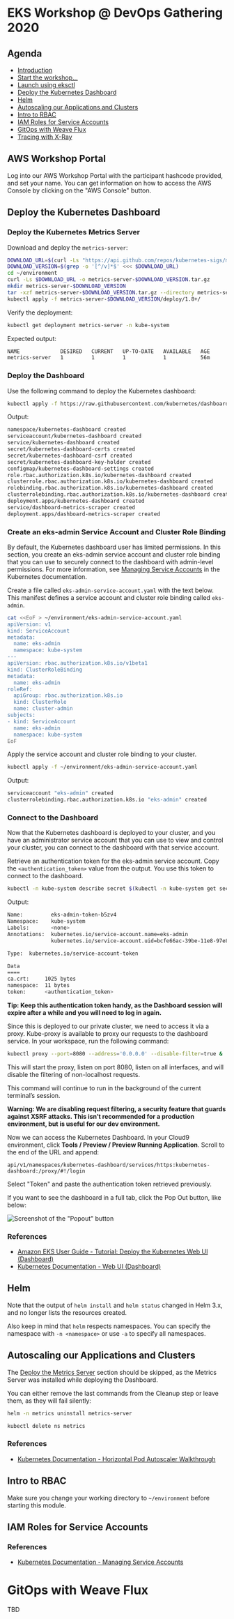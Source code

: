# EKS Workshop @ DevOps Gathering 2020

## Agenda

* [Introduction](https://eksworkshop.com/010_introduction/)
* [Start the workshop...](https://eksworkshop.com/020_prerequisites/)
* [Launch using eksctl](https://eksworkshop.com/030_eksctl/)
* [Deploy the Kubernetes Dashboard](https://eksworkshop.com/beginner/040_dashboard/)
* [Helm](https://eksworkshop.com/beginner/060_helm/)
* [Autoscaling our Applications and Clusters](https://eksworkshop.com/beginner/080_scaling/)
* [Intro to RBAC](https://eksworkshop.com/beginner/090_rbac/)
* [IAM Roles for Service Accounts](https://eksworkshop.com/beginner/110_irsa/)
* [GitOps with Weave Flux](https://eksworkshop.com/intermediate/260_weave_flux/)
* [Tracing with X-Ray](https://eksworkshop.com/intermediate/245_x-ray/)

## AWS Workshop Portal

Log into our AWS Workshop Portal with the participant hashcode provided, and set your name. You can get information on how to access the AWS Console by clicking on the "AWS Console" button.

## Deploy the Kubernetes Dashboard

### Deploy the Kubernetes Metrics Server

Download and deploy the `metrics-server`:

```sh
DOWNLOAD_URL=$(curl -Ls "https://api.github.com/repos/kubernetes-sigs/metrics-server/releases/latest" | jq -r .tarball_url)
DOWNLOAD_VERSION=$(grep -o '[^/v]*$' <<< $DOWNLOAD_URL)
cd ~/environment
curl -Ls $DOWNLOAD_URL -o metrics-server-$DOWNLOAD_VERSION.tar.gz
mkdir metrics-server-$DOWNLOAD_VERSION
tar -xzf metrics-server-$DOWNLOAD_VERSION.tar.gz --directory metrics-server-$DOWNLOAD_VERSION --strip-components 1
kubectl apply -f metrics-server-$DOWNLOAD_VERSION/deploy/1.8+/
```

Verify the deployment:

```sh
kubectl get deployment metrics-server -n kube-system
```

Expected output:

```sh
NAME             DESIRED   CURRENT   UP-TO-DATE   AVAILABLE   AGE
metrics-server   1         1         1            1           56m
```

### Deploy the Dashboard

Use the following command to deploy the Kubernetes dashboard:

```sh
kubectl apply -f https://raw.githubusercontent.com/kubernetes/dashboard/v2.0.0-beta8/aio/deploy/recommended.yaml
```

Output:

```sh
namespace/kubernetes-dashboard created
serviceaccount/kubernetes-dashboard created
service/kubernetes-dashboard created
secret/kubernetes-dashboard-certs created
secret/kubernetes-dashboard-csrf created
secret/kubernetes-dashboard-key-holder created
configmap/kubernetes-dashboard-settings created
role.rbac.authorization.k8s.io/kubernetes-dashboard created
clusterrole.rbac.authorization.k8s.io/kubernetes-dashboard created
rolebinding.rbac.authorization.k8s.io/kubernetes-dashboard created
clusterrolebinding.rbac.authorization.k8s.io/kubernetes-dashboard created
deployment.apps/kubernetes-dashboard created
service/dashboard-metrics-scraper created
deployment.apps/dashboard-metrics-scraper created
```

### Create an eks-admin Service Account and Cluster Role Binding

By default, the Kubernetes dashboard user has limited permissions. In this section, you create an eks-admin service account and cluster role binding that you can use to securely connect to the dashboard with admin-level permissions. For more information, see [Managing Service Accounts](https://kubernetes.io/docs/reference/access-authn-authz/rbac/) in the Kubernetes documentation.

Create a file called `eks-admin-service-account.yaml` with the text below. This manifest defines a service account and cluster role binding called `eks-admin`.

```sh
cat <<EoF > ~/environment/eks-admin-service-account.yaml
apiVersion: v1
kind: ServiceAccount
metadata:
  name: eks-admin
  namespace: kube-system
---
apiVersion: rbac.authorization.k8s.io/v1beta1
kind: ClusterRoleBinding
metadata:
  name: eks-admin
roleRef:
  apiGroup: rbac.authorization.k8s.io
  kind: ClusterRole
  name: cluster-admin
subjects:
- kind: ServiceAccount
  name: eks-admin
  namespace: kube-system
EoF
```

Apply the service account and cluster role binding to your cluster.

```sh
kubectl apply -f ~/environment/eks-admin-service-account.yaml
```

Output:

```sh
serviceaccount "eks-admin" created
clusterrolebinding.rbac.authorization.k8s.io "eks-admin" created
```

### Connect to the Dashboard

Now that the Kubernetes dashboard is deployed to your cluster, and you have an administrator service account that you can use to view and control your cluster, you can connect to the dashboard with that service account.

Retrieve an authentication token for the eks-admin service account. Copy the `<authentication_token>` value from the output. You use this token to connect to the dashboard.

```sh
kubectl -n kube-system describe secret $(kubectl -n kube-system get secret | grep eks-admin | awk '{print $1}')
```

Output:

```sh
Name:         eks-admin-token-b5zv4
Namespace:    kube-system
Labels:       <none>
Annotations:  kubernetes.io/service-account.name=eks-admin
              kubernetes.io/service-account.uid=bcfe66ac-39be-11e8-97e8-026dce96b6e8

Type:  kubernetes.io/service-account-token

Data
====
ca.crt:     1025 bytes
namespace:  11 bytes
token:      <authentication_token>
```

**Tip: Keep this authentication token handy, as the Dashboard session will expire after a while and you will need to log in again.**

Since this is deployed to our private cluster, we need to access it via a proxy. Kube-proxy is available to proxy our requests to the dashboard service. In your workspace, run the following command:

```sh
kubectl proxy --port=8080 --address='0.0.0.0' --disable-filter=true &
```

This will start the proxy, listen on port 8080, listen on all interfaces, and will disable the filtering of non-localhost requests.

This command will continue to run in the background of the current terminal’s session.

**Warning: We are disabling request filtering, a security feature that guards against XSRF attacks. This isn’t recommended for a production environment, but is useful for our dev environment.**

Now we can access the Kubernetes Dashboard. In your Cloud9 environment, click **Tools / Preview / Preview Running Application**. Scroll to the end of the URL and append:

```
api/v1/namespaces/kubernetes-dashboard/services/https:kubernetes-dashboard:/proxy/#!/login
```

Select "Token" and paste the authentication token retrieved previously.

If you want to see the dashboard in a full tab, click the Pop Out button, like below:

![Screenshot of the "Popout" button](https://eksworkshop.com/images/popout.png)

### References

* [Amazon EKS User Guide - Tutorial: Deploy the Kubernetes Web UI (Dashboard)](https://docs.aws.amazon.com/eks/latest/userguide/dashboard-tutorial.html)
* [Kubernetes Documentation - Web UI (Dashboard)](https://kubernetes.io/docs/tasks/access-application-cluster/web-ui-dashboard/)

## Helm

Note that the output of `helm install` and `helm status` changed in Helm 3.x, and no longer lists the resources created.

Also keep in mind that `helm` respects namespaces. You can specify the namespace with `-n <namespace>` or use `-a` to specify all namespaces.

## Autoscaling our Applications and Clusters

The [Deploy the Metrics Server](https://eksworkshop.com/beginner/080_scaling/deploy_hpa/#deploy-the-metrics-server) section should be skipped, as the Metrics Server was installed while deploying the Dashboard.

You can either remove the last commands from the Cleanup step or leave them, as they will fail silently:

```sh
helm -n metrics uninstall metrics-server

kubectl delete ns metrics
```

### References
* [Kubernetes Documentation - Horizontal Pod Autoscaler Walkthrough](https://kubernetes.io/docs/tasks/run-application/horizontal-pod-autoscale-walkthrough/)

## Intro to RBAC

Make sure you change your working directory to `~/environment` before starting this module.

## IAM Roles for Service Accounts

### References
* [Kubernetes Documentation - Managing Service Accounts](https://kubernetes.io/docs/reference/access-authn-authz/service-accounts-admin/)

# GitOps with Weave Flux

TBD
